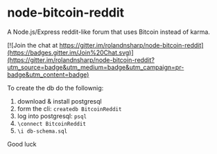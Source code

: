 # node-bitcoin-reddit

A Node.js/Express reddit-like forum that uses Bitcoin instead of karma.

[![Join the chat at https://gitter.im/rolandnsharp/node-bitcoin-reddit](https://badges.gitter.im/Join%20Chat.svg)](https://gitter.im/rolandnsharp/node-bitcoin-reddit?utm_source=badge&utm_medium=badge&utm_campaign=pr-badge&utm_content=badge)

To create the db do the follownig:

1. download & install postgresql
2. form the cli: `createdb BitcoinReddit`
3. log into postgresql: `psql`
4. `\connect BitcoinReddit`
5. `\i db-schema.sql`

Good luck
